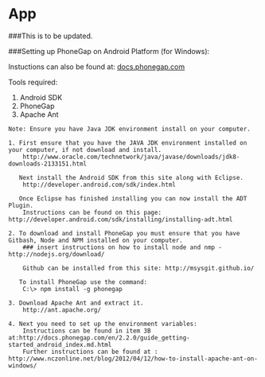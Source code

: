 App
===============

###This is to be updated.

###Setting up PhoneGap on Android Platform (for Windows):

Instuctions can also be found at:
<a href="http://docs.phonegap.com/en/2.2.0/guide_getting-started_android_index.md.html"> docs.phonegap.com </a>

Tools required:
<ol>
	<li> Android SDK </li>
	<li> PhoneGap </li>
	<li> Apache Ant </li>
</ol>

	Note: Ensure you have Java JDK environment install on your computer.

	1. First ensure that you have the JAVA JDK environment installed on your computer, if not download and install.
	   	http://www.oracle.com/technetwork/java/javase/downloads/jdk8-downloads-2133151.html

	   Next install the Android SDK from this site along with Eclipse.
		http://developer.android.com/sdk/index.html

	   Once Eclipse has finished installing you can now install the ADT Plugin.
		Instructions can be found on this page: http://developer.android.com/sdk/installing/installing-adt.html

	2. To download and install PhoneGap you must ensure that you have Gitbash, Node and NPM installed on your computer. 
		### insert instructions on how to install node and nmp - http://nodejs.org/download/

	   	Github can be installed from this site: http://msysgit.github.io/

	   To install PhoneGap use the command:
	   	C:\> npm install -g phonegap

	3. Download Apache Ant and extract it. 
		http://ant.apache.org/

	4. Next you need to set up the environment variables:
		Instructions can be found in item 3B at:http://docs.phonegap.com/en/2.2.0/guide_getting-started_android_index.md.html
		Further instructions can be found at : http://www.nczonline.net/blog/2012/04/12/how-to-install-apache-ant-on-windows/
